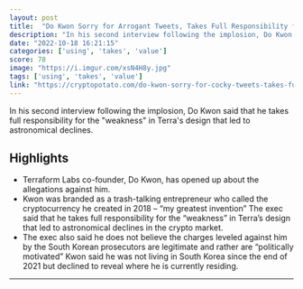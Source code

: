 ```yaml
---
layout: post
title:  "Do Kwon Sorry for Arrogant Tweets, Takes Full Responsibility for Terra's Collapse"
description: "In his second interview following the implosion, Do Kwon said that he takes full responsibility for the \"weakness\" in Terra's design that led to astronomical declines."
date: "2022-10-18 16:21:15"
categories: ['using', 'takes', 'value']
score: 78
image: "https://i.imgur.com/xsN4H8y.jpg"
tags: ['using', 'takes', 'value']
link: "https://cryptopotato.com/do-kwon-sorry-for-cocky-tweets-takes-full-responsibility-for-terras-collapse/"
---
```


In his second interview following the implosion, Do Kwon said that he takes full responsibility for the \"weakness\" in Terra's design that led to astronomical declines.

## Highlights

- Terraform Labs co-founder, Do Kwon, has opened up about the allegations against him.
- Kwon was branded as a trash-talking entrepreneur who called the cryptocurrency he created in 2018 – “my greatest invention” The exec said that he takes full responsibility for the “weakness” in Terra’s design that led to astronomical declines in the crypto market.
- The exec also said he does not believe the charges leveled against him by the South Korean prosecutors are legitimate and rather are “politically motivated” Kwon said he was not living in South Korea since the end of 2021 but declined to reveal where he is currently residing.

---
